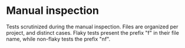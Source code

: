# Manual inspection

Tests scrutinized during the manual inspection.
Files are organized per project, and distinct cases.
Flaky tests present the prefix "f" in their file name, while non-flaky tests the prefix "nf".